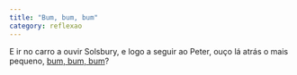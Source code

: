 ```yaml
---
title: "Bum, bum, bum"
category: reflexao
---
```


E ir no carro a ouvir Solsbury, e logo a seguir ao Peter, ouço lá atrás o mais pequeno, [bum, bum, bum](https://youtu.be/_OO2PuGz-H8?si=6igXBAtFRUTNsD1B)?
